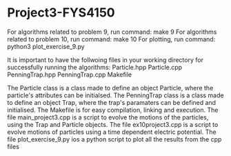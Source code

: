 # Project3-FYS4150

For algorithms related to problem 9, run command: make 9
For algorithms related to problem 10, run command: make 10
For plotting, run command: python3 plot_exercise_9.py

It is important to have the follwoing files in your working directory for successfully running the algorithms:
Particle.hpp
Particle.cpp
PenningTrap.hpp
PenningTrap.cpp
Makefile


The Particle class is a class made to define an object Particle, where the particle's attributes can be initialsed.
The PenningTrap class is a class made to define an object Trap, where the trap's paramaters can be defined and initialised. 
The Makefile is for easy compilation, linking and execution.
The file main_project3.cpp is a script to evolve the motions of the particles, using the Trap and Particle objects.
The file ex10project3.cpp is a script to evolve motions of particles using a time dependent electric potential.
The file plot_exercise_9.py ios a python script to plot all the results from the cpp files

